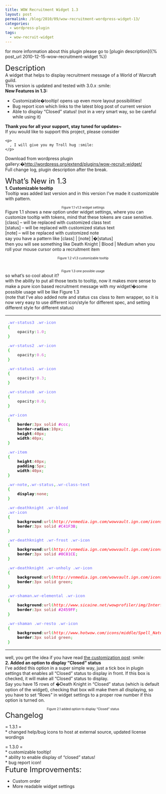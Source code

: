 ```yaml
---
title: WOW Recruitment Widget 1.3
layout: post
permalink: /blog/2010/09/wow-recruitment-wordpress-widget-13/
categories:
  - wordpress-plugin
tags:
  - wow-recruit-widget
---
```

for more information about this plugin please go to [plugin description]({% post_url 2010-12-15-wow-recruitment-widget %})

<div style="margin: 0px;">
  <div style="margin: 0px;">
    <span style="font-size: x-large;">Description</span>
  </div>
</div>

<div style="margin: 0px;">
</div>

<div style="margin: 0px;">
  <div style="margin: 0px;">
    A widget that helps to display recruitment message of a World of Warcraft guild.
  </div>
</div>

<div style="margin: 0px;">
</div>

<div style="margin: 0px;">
  <div style="margin: 0px;">
    This version is updated and tested with 3.0.x :smile:
  </div>
</div>

<div style="margin: 0px;">
</div>

<div style="margin: 0px;">
  <div style="margin: 0px;">
    <strong>New Features in 1.3:</strong>
  </div>
</div>

  * Customizable�tooltip! opens up even more layout possibilities!
  * Bug report icon which links to the latest blog post of current version
  * Able to display &#8220;Closed&#8221; status! (not in a very smart way, so be careful while using it)

<div style="margin: 0px;">
  <div style="margin: 0px;">
    <strong>Thank you for all your support, stay tuned for updates~</strong>
  </div>
</div>

<div style="margin: 0px;">
  <div style="margin: 0px;">
    If you would like to support this project, please consider<br />

    <p>
      , I will give you my Troll hug :smile:
    </p>
  </div>
</div>

<div style="margin: 0px;">
</div>

<div style="margin: 0px;">
  <div style="margin: 0px;">
    <div style="margin: 0px;">
      <div style="margin: 0px;">
        Download from wordpress plugin gallery:�<a href="http://wordpress.org/extend/plugins/wow-recruit-widget/">http://wordpress.org/extend/plugins/wow-recruit-widget/</a>
      </div>
    </div>
  </div>
</div>

<div style="margin: 0px;">
</div>

<div style="margin: 0px;">
</div>

<div style="margin: 0px;">
  <div style="margin: 0px;">
    Full change log, plugin description after the break.
  </div>
</div>

<div style="margin: 0px;">
</div>

<a name="more"></a>

<div style="margin: 0px;">
  <div style="margin: 0px;">
    <span style="font-size: x-large;">What&#8217;s New in 1.3</span>
  </div>

  <div class="separator" style="clear: both; text-align: left;">
    <strong>1. Customizable tooltip</strong>
  </div>

  <div class="separator" style="clear: both; text-align: left;">
    Tooltip was added last version and in this version I&#8217;ve made it customizable with pattern.
  </div>

  <lightbox-img src="{{site.url}}/wp-content/uploads/2010/09/Capture.jpg"></lightbox-img>

  <div class="separator" style="clear: both; text-align: center; margin: 0px;">
    <span style="font-size: x-small;">Figure 1.1 v1.3 widget settings</span>
  </div>

  <div class="separator" style="clear: both; text-align: left; margin: 0px;">
    Figure 1.1 shows a new option under widget settings, where you can customize tooltip with tokens, mind that these tokens are case sensitive.
  </div>

  <div class="separator" style="clear: both; text-align: left; margin: 0px;">
    [class] &#8211; will be replaced with customized class text
  </div>

  <div class="separator" style="clear: both; text-align: left; margin: 0px;">
    [status] &#8211; will be replaced with customized status text
  </div>

  <div class="separator" style="clear: both; text-align: left; margin: 0px;">
    [note] &#8211; will be replaced with customized note
  </div>

  <div class="separator" style="clear: both; text-align: left; margin: 0px;">
    say you have a pattern like [class] | [note] |�[status]
  </div>

  <div class="separator" style="clear: both; text-align: left; margin: 0px;">
    then you will see something like Death Knight | Blood | Medium when you roll your mouse cursor onto a recruitment item
  </div>

<lightbox-img src="{{site.url}}/wp-content/uploads/2010/09/Untitled-1.jpg"></lightbox-img>

  <div class="separator" style="clear: both; text-align: center; margin: 0px;">
    <span style="font-size: x-small;">Figure 1.2 v1.3 customizable tooltip</span>
  </div>

  <div class="separator" style="clear: both; text-align: center; margin: 0px;">
    <span style="font-size: small;"><br /> </span>
  </div>

<lightbox-img src="{{site.url}}/wp-content/uploads/2010/09/Capture3.jpg"></lightbox-img>

  <div class="separator" style="clear: both; text-align: center; margin: 0px;">
    <span style="font-size: x-small;">Figure 1.3 one possible usage</span>
  </div>

  <div class="separator" style="clear: both; text-align: left; margin: 0px;">
    so what&#8217;s so cool about it?
  </div>

  <div class="separator" style="clear: both; text-align: left; margin: 0px;">
    with the ability to put all those texts to tooltip, now it makes more sense to make a pure icon based recruitment message with my widget!�some possible usage will be like Figure 1.3
  </div>

  <div class="separator" style="clear: both; text-align: left; margin: 0px;">
    (note that I&#8217;ve also added note and status css class to item wrapper, so it is now very easy to use different icon/style for different spec, and setting different style for different status)
  </div>

  <div class="wp_syntax">
    <table>
      <tr>
        <td class="code">
          <pre class="css" style="font-family:monospace;"><span style="color: #6666ff;">.wr-status3</span> <span style="color: #6666ff;">.wr-icon</span>
<span style="color: #00AA00;">&#123;</span>
    opacity<span style="color: #00AA00;">:</span><span style="color: #cc66cc;">1.0</span><span style="color: #00AA00;">;</span>
<span style="color: #00AA00;">&#125;</span>
&nbsp;
<span style="color: #6666ff;">.wr-status2</span> <span style="color: #6666ff;">.wr-icon</span>
<span style="color: #00AA00;">&#123;</span>
    opacity<span style="color: #00AA00;">:</span><span style="color: #cc66cc;">0.6</span><span style="color: #00AA00;">;</span>
<span style="color: #00AA00;">&#125;</span>
&nbsp;
<span style="color: #6666ff;">.wr-status1</span> <span style="color: #6666ff;">.wr-icon</span>
<span style="color: #00AA00;">&#123;</span>
    opacity<span style="color: #00AA00;">:</span><span style="color: #cc66cc;">0.3</span><span style="color: #00AA00;">;</span>
<span style="color: #00AA00;">&#125;</span>
&nbsp;
<span style="color: #6666ff;">.wr-status0</span> <span style="color: #6666ff;">.wr-icon</span>
<span style="color: #00AA00;">&#123;</span>
    opacity<span style="color: #00AA00;">:</span><span style="color: #cc66cc;">0.0</span><span style="color: #00AA00;">;</span>
<span style="color: #00AA00;">&#125;</span>
&nbsp;
<span style="color: #6666ff;">.wr-icon</span>
<span style="color: #00AA00;">&#123;</span>
    <span style="color: #000000; font-weight: bold;">border</span><span style="color: #00AA00;">:</span><span style="color: #933;">3px</span> <span style="color: #993333;">solid</span> <span style="color: #cc00cc;">#ccc</span><span style="color: #00AA00;">;</span>
    <span style="color: #000000; font-weight: bold;">border-radius</span><span style="color: #00AA00;">:</span><span style="color: #933;">10px</span><span style="color: #00AA00;">;</span>
    <span style="color: #000000; font-weight: bold;">height</span><span style="color: #00AA00;">:</span><span style="color: #933;">40px</span><span style="color: #00AA00;">;</span>
    <span style="color: #000000; font-weight: bold;">width</span><span style="color: #00AA00;">:</span><span style="color: #933;">40px</span><span style="color: #00AA00;">;</span>
<span style="color: #00AA00;">&#125;</span>
&nbsp;
<span style="color: #6666ff;">.wr-item</span>
<span style="color: #00AA00;">&#123;</span>
    <span style="color: #000000; font-weight: bold;">height</span><span style="color: #00AA00;">:</span><span style="color: #933;">40px</span><span style="color: #00AA00;">;</span>
    <span style="color: #000000; font-weight: bold;">padding</span><span style="color: #00AA00;">:</span><span style="color: #933;">5px</span><span style="color: #00AA00;">;</span>
    <span style="color: #000000; font-weight: bold;">width</span><span style="color: #00AA00;">:</span><span style="color: #933;">40px</span><span style="color: #00AA00;">;</span>
<span style="color: #00AA00;">&#125;</span>
&nbsp;
<span style="color: #6666ff;">.wr-note</span><span style="color: #00AA00;">,</span><span style="color: #6666ff;">.wr-status</span><span style="color: #00AA00;">,</span><span style="color: #6666ff;">.wr-class-text</span>
<span style="color: #00AA00;">&#123;</span>
    <span style="color: #000000; font-weight: bold;">display</span><span style="color: #00AA00;">:</span><span style="color: #993333;">none</span><span style="color: #00AA00;">;</span>
<span style="color: #00AA00;">&#125;</span>
&nbsp;
<span style="color: #6666ff;">.wr-deathknight</span> <span style="color: #6666ff;">.wr-blood</span>
<span style="color: #6666ff;">.wr-icon</span>
<span style="color: #00AA00;">&#123;</span>
    <span style="color: #000000; font-weight: bold;">background</span><span style="color: #00AA00;">:</span><span style="color: #993333;">url</span><span style="color: #00AA00;">&#40;</span><span style="color: #ff0000; font-style: italic;">http://vnmedia.ign.com/wowvault.ign.com/icons/Spell_Deathknight_BloodPresence_sm.png</span><span style="color: #00AA00;">&#41;</span> <span style="color: #993333;">no-repeat</span><span style="color: #00AA00;">;</span>
    <span style="color: #000000; font-weight: bold;">border</span><span style="color: #00AA00;">:</span><span style="color: #933;">3px</span> <span style="color: #993333;">solid</span> <span style="color: #cc00cc;">#C41F3B</span><span style="color: #00AA00;">;</span>
<span style="color: #00AA00;">&#125;</span>
&nbsp;
<span style="color: #6666ff;">.wr-deathknight</span> <span style="color: #6666ff;">.wr-frost</span> <span style="color: #6666ff;">.wr-icon</span>
<span style="color: #00AA00;">&#123;</span>
    <span style="color: #000000; font-weight: bold;">background</span><span style="color: #00AA00;">:</span><span style="color: #993333;">url</span><span style="color: #00AA00;">&#40;</span><span style="color: #ff0000; font-style: italic;">http://vnmedia.ign.com/wowvault.ign.com/icons/Spell_Deathknight_UnholyPresence_sm.png</span><span style="color: #00AA00;">&#41;</span> <span style="color: #993333;">no-repeat</span><span style="color: #00AA00;">;</span>
    <span style="color: #000000; font-weight: bold;">border</span><span style="color: #00AA00;">:</span><span style="color: #933;">3px</span> <span style="color: #993333;">solid</span> <span style="color: #cc00cc;">#0C81CE</span><span style="color: #00AA00;">;</span>
<span style="color: #00AA00;">&#125;</span>
&nbsp;
<span style="color: #6666ff;">.wr-deathknight</span> <span style="color: #6666ff;">.wr-unholy</span> <span style="color: #6666ff;">.wr-icon</span>
<span style="color: #00AA00;">&#123;</span>
    <span style="color: #000000; font-weight: bold;">background</span><span style="color: #00AA00;">:</span><span style="color: #993333;">url</span><span style="color: #00AA00;">&#40;</span><span style="color: #ff0000; font-style: italic;">http://vnmedia.ign.com/wowvault.ign.com/icons/Spell_Deathknight_FrostPresence_sm.png</span><span style="color: #00AA00;">&#41;</span> <span style="color: #993333;">no-repeat</span><span style="color: #00AA00;">;</span>
    <span style="color: #000000; font-weight: bold;">border</span><span style="color: #00AA00;">:</span><span style="color: #933;">3px</span> <span style="color: #993333;">solid</span> <span style="color: #993333;">green</span><span style="color: #00AA00;">;</span>
<span style="color: #00AA00;">&#125;</span>
&nbsp;
<span style="color: #6666ff;">.wr-shaman</span><span style="color: #6666ff;">.wr-elemental</span> <span style="color: #6666ff;">.wr-icon</span>
<span style="color: #00AA00;">&#123;</span>
    <span style="color: #000000; font-weight: bold;">background</span><span style="color: #00AA00;">:</span><span style="color: #993333;">url</span><span style="color: #00AA00;">&#40;</span><span style="color: #ff0000; font-style: italic;">http://www.sicaine.net/wowprofiler/img/Interface/Icons/Spell_Nature_Lightning.png</span><span style="color: #00AA00;">&#41;</span> <span style="color: #993333;">no-repeat</span><span style="color: #00AA00;">;</span>
    <span style="color: #000000; font-weight: bold;">border</span><span style="color: #00AA00;">:</span><span style="color: #933;">3px</span> <span style="color: #993333;">solid</span> <span style="color: #cc00cc;">#2459FF</span><span style="color: #00AA00;">;</span>
<span style="color: #00AA00;">&#125;</span>
&nbsp;
<span style="color: #6666ff;">.wr-shaman</span> <span style="color: #6666ff;">.wr-resto</span> <span style="color: #6666ff;">.wr-icon</span>
<span style="color: #00AA00;">&#123;</span>
    <span style="color: #000000; font-weight: bold;">background</span><span style="color: #00AA00;">:</span><span style="color: #993333;">url</span><span style="color: #00AA00;">&#40;</span><span style="color: #ff0000; font-style: italic;">http://www.hotwow.com/icons/middle/Spell_Nature_HealingWaveGreater.jpg</span><span style="color: #00AA00;">&#41;</span> <span style="color: #993333;">no-repeat</span><span style="color: #00AA00;">;</span>
    <span style="color: #000000; font-weight: bold;">border</span><span style="color: #00AA00;">:</span><span style="color: #933;">3px</span> <span style="color: #993333;">solid</span> <span style="color: #993333;">green</span><span style="color: #00AA00;">;</span>
<span style="color: #00AA00;">&#125;</span></pre>
        </td>
      </tr>
    </table>
  </div>

  <div class="separator" style="clear: both; text-align: left;">
    well, you get the idea if you have read <a title="WOW Recruitment Widget � Customization" href="http://ycfreeman.com/wow-recruitment-wordpress-widget-customization/">the customization post</a> :smile:
  </div>

  <div class="separator" style="clear: both; text-align: left;">
    <strong>2. Added an option to display &#8220;Closed&#8221; status</strong>
  </div>

  <div class="separator" style="clear: both; text-align: left;">
    I&#8217;ve added this option in a super simple way, just a tick box in plugin settings that enables all &#8220;Closed&#8221; status to display in front. If this box is checked, it will make all &#8220;Closed&#8221; status to display.
  </div>

  <div class="separator" style="clear: both; text-align: left;">
    Say you have 15 rows of �Death Knight in &#8220;Closed&#8221; status (which is default option of the widget), checking that box will make them all displaying, so you have to set &#8220;Rows&#8221; in widget settings to a proper row number if this option is turned on.
  </div>

<lightbox-img src="https://3.bp.blogspot.com/_qDb3uKm69NY/TIsGUw_OmkI/AAAAAAAAHFQ/fV3LSC-314Q/s1600/Capture2.JPG"></lightbox-img>

  <div class="separator" style="clear: both; text-align: center;">
    <span style="font-size: x-small;">Figure 2.1 added option to display &#8220;Closed&#8221; status</span>
  </div>
</div>

<div style="margin: 0px;">
  <div style="margin: 0px;">
    <div style="margin: 0px;">
      <span style="font-size: x-large;">Changelog</span>
    </div>
  </div>
</div>

<div style="margin: 0px;">
  <div style="margin: 0px;">
    <p>
      = 1.3.1 =<br /> * changed help/bug icons to host at external source, updated license wordings
    </p>
  </div>
</div>

<div style="margin: 0px;">
  <div style="margin: 0px;">
    = 1.3.0 =
  </div>

  <div style="margin: 0px;">
    * customizable tooltip!
  </div>

  <div style="margin: 0px;">
    * ability to enable display of &#8220;closed&#8221; status!
  </div>

  <div style="margin: 0px;">
    * bug report icon!
  </div>
</div>

<div style="margin: 0px;">
</div>

<div style="margin: 0px;">
  <div style="margin: 0px;">
  </div>

  <div style="margin: 0px;">
  </div>

  <div style="margin: 0px;">
  </div>

  <div style="margin: 0px;">
  </div>

  <div style="margin: 0px;">
  </div>

  <div style="margin: 0px;">
  </div>

  <div style="margin: 0px;">
  </div>

  <div style="font-size: medium; margin: 0px;">
    <div style="margin: 0px;">
      <div style="margin: 0px;">
        <span style="font-size: x-large;"><span style="font-size: x-large;">Future Improvements:</span></span>
      </div>
    </div>
  </div>

  <ul>
    <li>
      Custom order
    </li>
    <li>
      More readable widget settings
    </li>
  </ul>

  <p>
    &nbsp;
  </p>
</div>

